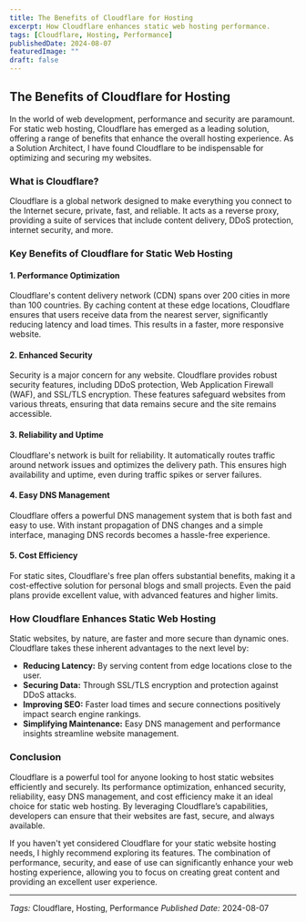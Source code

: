 ```yaml
---
title: The Benefits of Cloudflare for Hosting
excerpt: How Cloudflare enhances static web hosting performance.
tags: [Cloudflare, Hosting, Performance]
publishedDate: 2024-08-07
featuredImage: ""
draft: false
---
```


## The Benefits of Cloudflare for Hosting

In the world of web development, performance and security are paramount. For static web hosting, Cloudflare has emerged as a leading solution, offering a range of benefits that enhance the overall hosting experience. As a Solution Architect, I have found Cloudflare to be indispensable for optimizing and securing my websites.

### What is Cloudflare?

Cloudflare is a global network designed to make everything you connect to the Internet secure, private, fast, and reliable. It acts as a reverse proxy, providing a suite of services that include content delivery, DDoS protection, internet security, and more.

### Key Benefits of Cloudflare for Static Web Hosting

#### 1. Performance Optimization

Cloudflare's content delivery network (CDN) spans over 200 cities in more than 100 countries. By caching content at these edge locations, Cloudflare ensures that users receive data from the nearest server, significantly reducing latency and load times. This results in a faster, more responsive website.

#### 2. Enhanced Security

Security is a major concern for any website. Cloudflare provides robust security features, including DDoS protection, Web Application Firewall (WAF), and SSL/TLS encryption. These features safeguard websites from various threats, ensuring that data remains secure and the site remains accessible.

#### 3. Reliability and Uptime

Cloudflare's network is built for reliability. It automatically routes traffic around network issues and optimizes the delivery path. This ensures high availability and uptime, even during traffic spikes or server failures.

#### 4. Easy DNS Management

Cloudflare offers a powerful DNS management system that is both fast and easy to use. With instant propagation of DNS changes and a simple interface, managing DNS records becomes a hassle-free experience.

#### 5. Cost Efficiency

For static sites, Cloudflare's free plan offers substantial benefits, making it a cost-effective solution for personal blogs and small projects. Even the paid plans provide excellent value, with advanced features and higher limits.

### How Cloudflare Enhances Static Web Hosting

Static websites, by nature, are faster and more secure than dynamic ones. Cloudflare takes these inherent advantages to the next level by:

- **Reducing Latency:** By serving content from edge locations close to the user.
- **Securing Data:** Through SSL/TLS encryption and protection against DDoS attacks.
- **Improving SEO:** Faster load times and secure connections positively impact search engine rankings.
- **Simplifying Maintenance:** Easy DNS management and performance insights streamline website management.

### Conclusion

Cloudflare is a powerful tool for anyone looking to host static websites efficiently and securely. Its performance optimization, enhanced security, reliability, easy DNS management, and cost efficiency make it an ideal choice for static web hosting. By leveraging Cloudflare’s capabilities, developers can ensure that their websites are fast, secure, and always available.

If you haven't yet considered Cloudflare for your static website hosting needs, I highly recommend exploring its features. The combination of performance, security, and ease of use can significantly enhance your web hosting experience, allowing you to focus on creating great content and providing an excellent user experience.

---

*Tags:* Cloudflare, Hosting, Performance
*Published Date:* 2024-08-07
